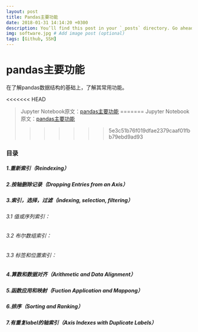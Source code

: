 ```yaml
---
layout: post
title: Pandas主要功能
date: 2018-01-31 14:14:20 +0300
description: You’ll find this post in your `_posts` directory. Go ahead and edit it and re-build the site to see your changes. # Add post description (optional)
img: software.jpg # Add image post (optional)
tags: [Github, SSH]
---
```

# pandas主要功能

在了解pandas数据结构的基础上，了解其常用功能。

<<<<<<< HEAD
>Jupyter Notebook原文：[pandas主要功能](http://nbviewer.jupyter.org/github/amos-hsu/Data-Analysis/blob/master/tools/pandas_notes.ipynb) 
=======
 >Jupyter Notebook原文：[pandas主要功能](http://nbviewer.jupyter.org/github/amos-hsu/Data-Analysis/blob/master/tools/pandas_notes.ipynb) 
>>>>>>> 5e3c51b76f019dfae2379caaf01fbb79ebd9ad93

### 目录

##### 1.重新索引（Reindexing）

##### 2.按轴删除记录（Dropping Entries from an Axis）

##### 3.索引，选择，过滤（indexing, selection, filtering）

###### 3.1 值或序列索引：

###### 3.2 布尔数组索引：

###### 3.3 标签和位置索引：

##### 4.算数和数据对齐（Arithmetic and Data Alignment）

##### 5.函数应用和映射（Fuction Application and Mappong）

##### 6.排序（Sorting and Ranking）

##### 7.有重复label的轴索引（Axis Indexes with Duplicate Labels）
